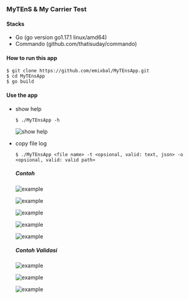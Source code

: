 ### MyTEnS & My Carrier Test

#### Stacks
 - Go (go version go1.17.1 linux/amd64)
 - Commando (github.com/thatisuday/commando)

#### How to run this app
````
$ git clone https://github.com/emixbal/MyTEnsApp.git
$ cd MyTEnsApp
$ go build
````

#### Use the  app

 - show help
	 ````
	 $ ./MyTEnsApp -h
	 ````
	 ![show help](https://raw.githubusercontent.com/emixbal/MyTEnsApp/main/images/help.png)
 - copy file log 
	 ````
	 $ ./MyTEnsApp <file name> -t <opsional, valid: text, json> -o <opsional, valid: valid path>
	 ````
	##### Contoh

	 ![example](https://raw.githubusercontent.com/emixbal/MyTEnsApp/main/images/tanpa%20t%20tanpa%20o.png)

	 ![example](https://raw.githubusercontent.com/emixbal/MyTEnsApp/main/images/dengan%20o%20tanpa%20t.png)

	 ![example](https://raw.githubusercontent.com/emixbal/MyTEnsApp/main/images/tanpa%20o.png)

	 ![example](https://raw.githubusercontent.com/emixbal/MyTEnsApp/main/images/tanpa%20t%20tanpa%20o.png)

	 ![example](https://raw.githubusercontent.com/emixbal/MyTEnsApp/main/images/tanpa%20t%20tanpa%20o.png)
	 
	##### Contoh Validasi

	 ![example](https://raw.githubusercontent.com/emixbal/MyTEnsApp/main/images/validasi%20file%20ext%20tujuan%20berbeda%20dangan%20t.png)

	 ![example](https://raw.githubusercontent.com/emixbal/MyTEnsApp/main/images/validasi%20hanya%20bisa%20accept%20json%20dan%20text.png)

	 ![example](https://raw.githubusercontent.com/emixbal/MyTEnsApp/main/images/validasi%20invalid%20patht.png)
